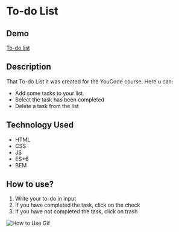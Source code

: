# To-do List

## Demo

[To-do list](https://damian-niklasinski.github.io/To-do-list/)

## Description

That To-do List it was created for the YouCode course.
Here u can:

- Add some tasks to your list.
- Select the task has been completed
- Delete a task from the list

## Technology Used

- HTML
- CSS
- JS
- ES+6
- BEM

## How to use?

1. Write your to-do in input
2. If you have completed the task, click on the check
3. If you have not completed the task, click on trash

![How to Use Gif](https://media.giphy.com/media/vXOaS45PkBg5fBl6QR/giphy.gif)
